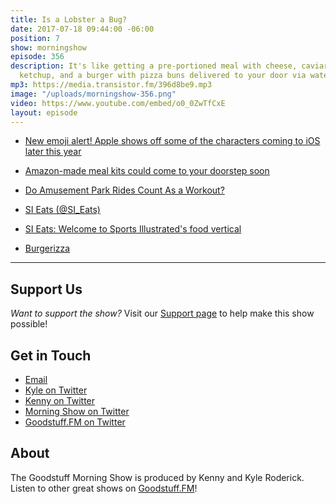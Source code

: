 ```yaml
---
title: Is a Lobster a Bug?
date: 2017-07-18 09:44:00 -06:00
position: 7
show: morningshow
episode: 356
description: It's like getting a pre-portioned meal with cheese, caviar, breakfast
  ketchup, and a burger with pizza buns delivered to your door via waterslide.
mp3: https://media.transistor.fm/396d8be9.mp3
image: "/uploads/morningshow-356.png"
video: https://www.youtube.com/embed/o0_0ZwTfCxE
layout: episode
---
```


* [New emoji alert! Apple shows off some of the characters coming to iOS later this year](https://www.imore.com/new-emoji-alert-apple-shows-some-characters-coming-ios-later-year)

* [Amazon-made meal kits could come to your doorstep soon](https://arstechnica.com/business/2017/07/amazon-may-enter-the-meal-kit-market-pushing-blue-apron-further-to-the-edge/)

* [Do Amusement Park Rides Count As a Workout?](http://www.shape.com/fitness/cardio/do-amusement-parks-count-workout)

* [SI Eats (@SI_Eats)](https://twitter.com/SI_Eats)

* [SI Eats: Welcome to Sports Illustrated's food vertical](https://www.si.com/eats/2017/06/30/welcome-to-si-eats-food-vertical)

* [Burgerizza](https://cdn-s3.si.com/s3fs-public/2017/06/28/burgerizza2.jpg)

---

## Support Us
*Want to support the show?* Visit our [Support page](https://goodstuff.fm/support) to help make this show possible!

## Get in Touch
* [Email](mailto:kyle@goodstuff.fm)
* [Kyle on Twitter](http://twitter.com/dogburps)
* [Kenny on Twitter](http://twitter.com/pizzarobotics)
* [Morning Show on Twitter](http://twitter.com/morningshowam)
* [Goodstuff.FM on Twitter](http://twitter.com/goodstufffm)

## About
The Goodstuff Morning Show is produced by Kenny and Kyle Roderick. Listen to other great shows on [Goodstuff.FM](http://goodstuff.fm/shows)!
